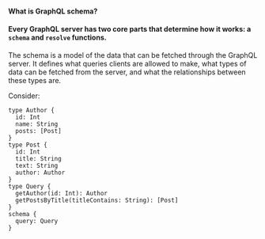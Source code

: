 #### What is GraphQL schema?

#### Every GraphQL server has two core parts that determine how it works: a `schema` and `resolve` functions.

The schema is a model of the data that can be fetched through the GraphQL server. It defines what queries clients are allowed to make, what types of data can be fetched from the server, and what the relationships between these types are.

Consider:

```
type Author {
  id: Int
  name: String
  posts: [Post]
}
type Post {
  id: Int
  title: String
  text: String
  author: Author
}
type Query {
  getAuthor(id: Int): Author
  getPostsByTitle(titleContains: String): [Post]
}
schema {
  query: Query
}
```